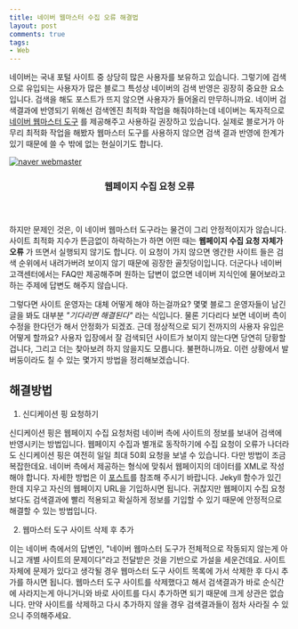 ```yaml
---
title: 네이버 웹마스터 수집 오류 해결법
layout: post
comments: true
tags:
- Web
---
```

네이버는 국내 포털 사이트 중 상당히 많은 사용자를 보유하고 있습니다. 그렇기에 검색으로 유입되는 사용자가 많은 블로그 특성상 네이버의 검색 반영은 굉장히 중요한 요소입니다. 검색을 해도 포스트가 뜨지 않으면 사용자가 들어올리 만무하니까요. 네이버 검색결과에 반영되기 위해선 검색엔진 최적화 작업을 해줘야하는데 네이버는 독자적으로 [네이버 웹마스터 도구](http://webmastertool.naver.com/board/main.naver) 를 제공해주고 사용하길 권장하고 있습니다. 실제로 블로거가 아무리 최적화 작업을 해봤자 웹마스터 도구를 사용하지 않으면 검색 결과 반영에 한계가 있기 때문에 쓸 수 밖에 없는 현실이기도 합니다.

<div class="row">
<div class="12u 12u$(mobile)">
<div class="item">
<a href="#" class="image fit"><img src="{{ 'assets/images/2018-03-27/1.png' | relative_url }}" alt="naver webmaster"></a>
<header>
<h3>웹페이지 수집 요청 오류</h3>
</header>
</div>
</div>
</div>

하지만 문제인 것은, 이 네이버 웹마스터 도구라는 물건이 그리 안정적이지가 않습니다. 사이트 최적화 지수가 뜬금없이 하락하는가 하면 어떤 때는 **웹페이지 수집 요청 자체가 오류** 가 뜨면서 실행되지 않기도 합니다. 이 요청이 가지 않으면 엥간한 사이트 들은 검색 순위에서 내려가버려 보이지 않기 때문에 굉장한 골칫덩이입니다. 더군다나 네이버 고객센터에서는 FAQ만 제공해주며 원하는 답변이 없으면 네이버 지식인에 물어보라고 하는 주제에 답변도 해주지 않습니다.

그렇다면 사이트 운영자는 대체 어떻게 해야 하는걸까요? 몇몇 블로그 운영자들이 남긴 글을 봐도 대부분 *"기다리면 해결된다"* 라는 식입니다. 물론 기다리다 보면 네이버 측이 수정을 한다던가 해서 안정화가 되겠죠. 근데 정상적으로 되기 전까지의 사용자 유입은 어떻게 할까요? 사용자 입장에서 잘 검색되던 사이트가 보이지 않는다면 당연히 당황할겁니다, 그리고 더는 찾아보려 하지 않을지도 모릅니다. 불편하니까요. 이런 상황에서 발버둥이라도 칠 수 있는 몇가지 방법을 정리해보겠습니다.  

## 해결방법
1. 신디케이션 핑 요청하기

신디케이션 핑은 웹페이지 수집 요청처럼 네이버 측에 사이트의 정보를 보내어 검색에 반영시키는 방법입니다. 웹페이지 수집과 별개로 동작하기에 수집 요청이 오류가 나더라도 신디케이션 핑은 여전히 일일 최대 50회 요청을 보낼 수 있습니다. 다만 방법이 조금 복잡한데요. 네이버 측에서 제공하는 형식에 맞춰서 웹페이지의 데이터를 XML로 작성해야 합니다. 자세한 방법은 이 [포스트](https://devbobos.github.io/2018/03/22/Jekyll-%EB%84%A4%EC%9D%B4%EB%B2%84-%EC%8B%A0%EB%94%94%EC%BC%80%EC%9D%B4%EC%85%98-%ED%95%91-%EB%B3%B4%EB%82%B4%EA%B8%B0.html)를 참조해 주시기 바랍니다. Jekyll 함수가 있긴 한데 지우고 자신의 웹페이지 URL을 기입하시면 됩니다. 귀찮지만 웹페이지 수집 요청보다도 검색결과에 빨리 적용되고 확실하게 정보를 기입할 수 있기 때문에 안정적으로 해결할 수 있는 방법입니다.

2. 웹마스터 도구 사이트 삭제 후 추가

이는 네이버 측에서의 답변인, "네이버 웹마스터 도구가 전체적으로 작동되지 않는게 아니고 개별 사이트의 문제이다"라고 전달받은 것을 기반으로 가설을 세운건데요. 사이트 자체에 문제가 있다고 생각될 경우 웹마스터 도구 사이트 목록에 가서 삭제한 후 다시 추가를 하시면 됩니다. 웹마스터 도구 사이트를 삭제했다고 해서 검색결과가 바로 순식간에 사라지는게 아니거니와 바로 사이트를 다시 추가하면 되기 때문에 크게 상관은 없습니다. 만약 사이트를 삭제하고 다시 추가하지 않을 경우 검색결과들이 점차 사라질 수 있으니 주의해주세요.
